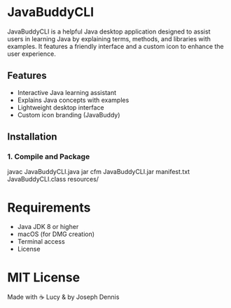 # JavaBuddyCLI

JavaBuddyCLI is a helpful Java desktop application designed to assist users in learning Java by explaining terms, methods, and libraries with examples. It features a friendly interface and a custom icon to enhance the user experience.

## Features
- Interactive Java learning assistant
- Explains Java concepts with examples
- Lightweight desktop interface
- Custom icon branding (JavaBuddy)

## Installation

### 1. Compile and Package
javac JavaBuddyCLI.java
jar cfm JavaBuddyCLI.jar manifest.txt JavaBuddyCLI.class resources/

# Requirements
- Java JDK 8 or higher
- macOS (for DMG creation)
- Terminal access
- License

# MIT License

Made with ☕ Lucy & by Joseph Dennis